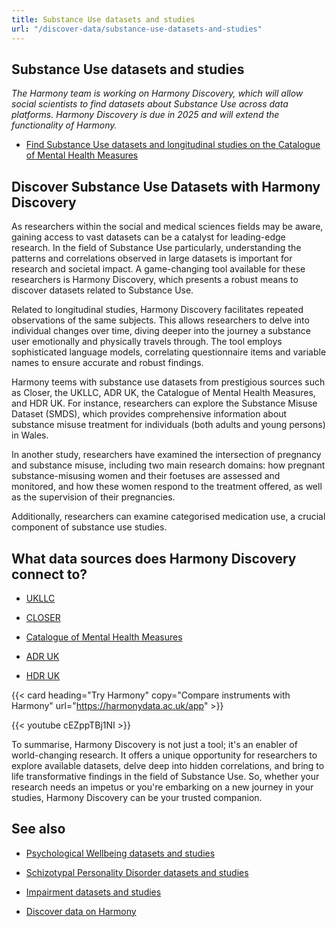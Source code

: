 ```yaml
---
title: Substance Use datasets and studies
url: "/discover-data/substance-use-datasets-and-studies"
---
```


## Substance Use datasets and studies

*The Harmony team is working on Harmony Discovery, which will allow social scientists to find datasets about Substance Use across data platforms. Harmony Discovery is due in 2025 and will extend the functionality of Harmony.*

* [Find Substance Use datasets and longitudinal studies on the Catalogue of Mental Health Measures](https://www.cataloguementalhealth.ac.uk/?content=search&query=Topic:substance+use)

## Discover Substance Use Datasets with Harmony Discovery

As researchers within the social and medical sciences fields may be aware, gaining access to vast datasets can be a catalyst for leading-edge research. In the field of Substance Use particularly, understanding the patterns and correlations observed in large datasets is important for research and societal impact. A game-changing tool available for these researchers is Harmony Discovery, which presents a robust means to discover datasets related to Substance Use.

Related to longitudinal studies, Harmony Discovery facilitates repeated observations of the same subjects. This allows researchers to delve into individual changes over time, diving deeper into the journey a substance user emotionally and physically travels through. The tool employs sophisticated language models, correlating questionnaire items and variable names to ensure accurate and robust findings.

Harmony teems with substance use datasets from prestigious sources such as Closer, the UKLLC, ADR UK, the Catalogue of Mental Health Measures, and HDR UK. For instance, researchers can explore the Substance Misuse Dataset (SMDS), which provides comprehensive information about substance misuse treatment for individuals (both adults and young persons) in Wales.

In another study, researchers have examined the intersection of pregnancy and substance misuse, including two main research domains: how pregnant substance-misusing women and their foetuses are assessed and monitored, and how these women respond to the treatment offered, as well as the supervision of their pregnancies. 

Additionally, researchers can examine categorised medication use, a crucial component of substance use studies. 


## What data sources does Harmony Discovery connect to?

* [UKLLC](https://explore.ukllc.ac.uk)

* [CLOSER](https://closer.ac.uk/)

* [Catalogue of Mental Health Measures](https://www.cataloguementalhealth.ac.uk/)

* [ADR UK](https://www.adruk.org/data-access/data-catalogue/)

* [HDR UK](https://www.healthdatagateway.org/)

{{< card heading="Try Harmony" copy="Compare instruments with Harmony" url="https://harmonydata.ac.uk/app" >}}

{{< youtube cEZppTBj1NI >}}


To summarise, Harmony Discovery is not just a tool; it's an enabler of world-changing research. It offers a unique opportunity for researchers to explore available datasets, delve deep into hidden correlations, and bring to life transformative findings in the field of Substance Use. So, whether your research needs an impetus or you're embarking on a new journey in your studies, Harmony Discovery can be your trusted companion.

## See also

* [Psychological Wellbeing datasets and studies](/discover-data/psychological-wellbeing-datasets-and-studies)

* [Schizotypal Personality Disorder datasets and studies](/discover-data/schizotypal-personality-disorder-datasets-and-studies)

* [Impairment datasets and studies](/discover-data/impairment-datasets-and-studies)

* [Discover data on Harmony](/discover-data/)